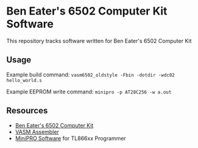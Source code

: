 # Ben Eater's 6502 Computer Kit Software
This repository tracks software written for Ben Eater's 6502 Computer Kit

## Usage 
Example build command: `vasm6502_oldstyle -Fbin -dotdir -wdc02 hello_world.s`

Example EEPROM write command: `minipro -p AT28C256 -w a.out`


## Resources
- [Ben Eater's 6502 Computer Kit](https://eater.net/6502)
- [VASM Assembler](http://www.compilers.de/vasm.html)
- [MiniPRO Software](https://gitlab.com/DavidGriffith/minipro) for TL866xx Programmer